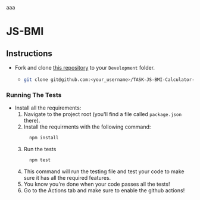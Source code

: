 aaa
# JS-BMI

## Instructions

- Fork and clone [this repository](https://github.com/JoinCODED/TASK-JS-BMI-Calculator-no-dom) to your `Development` folder.
  - ```bash
    git clone git@github.com:<your_username>/TASK-JS-BMI-Calculator-no-dom.git
    ```

### Running The Tests

- Install all the requirements:
  1.  Navigate to the project root (you'll find a file called `package.json` there).
  2.  Install the requirments with the following command:
      ```bash
        npm install
      ```
  3.  Run the tests
      ```bash
        npm test
      ```
  4.  This command will run the testing file and test your code to make sure it has all the required features.
  5.  You know you're done when your code passes all the tests!
  6.  Go to the Actions tab and make sure to enable the github actions!
